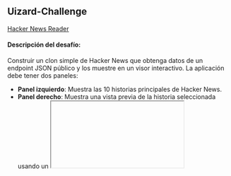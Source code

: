 ## Uizard-Challenge

[Hacker News Reader](https://uizard.notion.site/uizard/Quest-Front-end-Developer-89b58e89f4434634a022031b38cdcfaf)

#### Descripción del desafío:

Construir un clon simple de Hacker News que obtenga datos de un endpoint JSON público y los muestre en un visor interactivo.
La aplicación debe tener dos paneles:

- **Panel izquierdo**: Muestra las 10 historias principales de Hacker News.
- **Panel derecho**: Muestra una vista previa de la historia seleccionada usando un <iframe>.

##### Notas Importantes:

Utiliza <iframe> para la vista previa de la historia seleccionada en el panel derecho.
No es necesario replicar el diseño exacto del mockup, pero puedes usarlo como referencia.
[Mockup](https://app.uizard.io/p/de328bd3/preview)

#### Instrucciones para Probar el Proyecto

```bash
git clone https://github.com/vcarol/uizard-challenge.git
cd uizard-challenge
npm install
npm run dev
```

#### Resultado

![Imagen](/public/capture.png)
